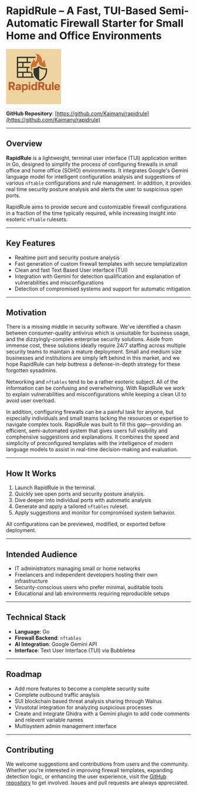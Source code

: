 # RapidRule – A Fast, TUI-Based Semi-Automatic Firewall Starter for Small Home and Office Environments

<img src="https://github.com/Kajmany/rapidrule/blob/main/RapidRulesLogo.png" width="150" alt="RapidRule logo">

**GitHub Repository**: [https://github.com/Kajmany/rapidrule](https://github.com/Kajmany/rapidrule)

---

## Overview

**RapidRule** is a lightweight, terminal user interface (TUI) application written in Go, designed to simplify the process of configuring firewalls in small office and home office (SOHO) environments. It integrates Google's Gemini language model for intelligent configuration analysis and suggestions of various `nftable` configurations and rule management. In addition, it provides real time security posture analysis and alerts the user to suspicious open ports.

RapidRule aims to provide secure and customizable firewall configurations in a fraction of the time typically required, while increasing insight into esoteric `nftable` rulesets.

---

## Key Features

- Realtime port and security posture analysis
- Fast generation of custom firewall templates with secure templatization  
- Clean and fast Text Based User interface (TUI)
- Integration with Gemini for detection qualification and explanation of vulnerabilities and misconfigurations  
- Detection of compromised systems and support for automatic mitigation  

---

## Motivation

There is a missing middle in security software. We've identified a chasm between consumer-quality antivirus which is unsuitable for business usage, and the dizzyingly-complex enterprise security solutions. Aside from immense cost, these solutions ideally require 24/7 staffing across multiple security teams to maintain a mature deployment. Small and medium size businesses and institutions are simply left behind in this market, and we hope RapidRule can help buttress a defense-in-depth strategy for these forgotten sysadmins.

Networking and `nftables` tend to be a rather esoteric subject. All of the information can be confusing and overwhelming. With RapidRule we work to explain vulnerabilities and misconfigurations while keeping a clean UI to avoid user overload.

In addition, configuring firewalls can be a painful task for anyone, but especially individuals and small teams lacking the resources or expertise to navigate complex tools. RapidRule was built to fill this gap—providing an efficient, semi-automated system that gives users full visibility and comphensive suggestions and explanations. It combines the speed and simplicity of preconfigured templates with the intelligence of modern language models to assist in real-time decision-making and evaluation.

---

## How It Works

1. Launch RapidRule in the terminal.  
2. Quickly see open ports and security posture analysis.  
3. Dive deeper into individual ports with automatic analysis
4. Generate and apply a tailored `nftables` ruleset.  
5. Apply suggestions and monitor for compromised system behavior.

All configurations can be previewed, modified, or exported before deployment.

---

## Intended Audience

- IT administrators managing small or home networks  
- Freelancers and independent developers hosting their own infrastructure  
- Security-conscious users who prefer minimal, auditable tools  
- Educational and lab environments requiring reproducible setups

---

## Technical Stack

- **Language**: Go  
- **Firewall Backend**: `nftables`  
- **AI Integration**: Google Gemini API  
- **Interface**: Text User Interface (TUI) via Bubbletea

---

## Roadmap

- Add more features to become a complete security suite
- Complete outbound traffic anaylsis
- SUI blockchain based threat analysis sharing through Walrus
- Virustotal integration for analyzing suspicious processes  
- Create and integrate Ghidra with a Gemini plugin to add code comments and relevent variable names
- Multisystem admin management interface

---

## Contributing

We welcome suggestions and contributions from users and the community. Whether you're interested in improving firewall templates, expanding detection logic, or enhancing the user experience, visit the [GitHub repository](https://github.com/Kajmany/rapidrule) to get involved. Issues and pull requests are always appreciated.
